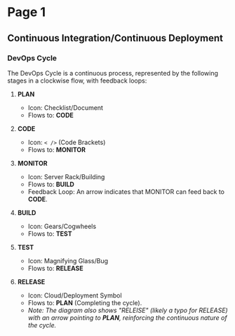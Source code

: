 # Page 1

## Continuous Integration/Continuous Deployment

### DevOps Cycle

The DevOps Cycle is a continuous process, represented by the following stages in a clockwise flow, with feedback loops:

1.  **PLAN**
    *   Icon: Checklist/Document
    *   Flows to: **CODE**

2.  **CODE**
    *   Icon: `< />` (Code Brackets)
    *   Flows to: **MONITOR**

3.  **MONITOR**
    *   Icon: Server Rack/Building
    *   Flows to: **BUILD**
    *   Feedback Loop: An arrow indicates that MONITOR can feed back to **CODE**.

4.  **BUILD**
    *   Icon: Gears/Cogwheels
    *   Flows to: **TEST**

5.  **TEST**
    *   Icon: Magnifying Glass/Bug
    *   Flows to: **RELEASE**

6.  **RELEASE**
    *   Icon: Cloud/Deployment Symbol
    *   Flows to: **PLAN** (Completing the cycle).
    *   *Note: The diagram also shows "RELEISE" (likely a typo for RELEASE) with an arrow pointing to **PLAN**, reinforcing the continuous nature of the cycle.*


